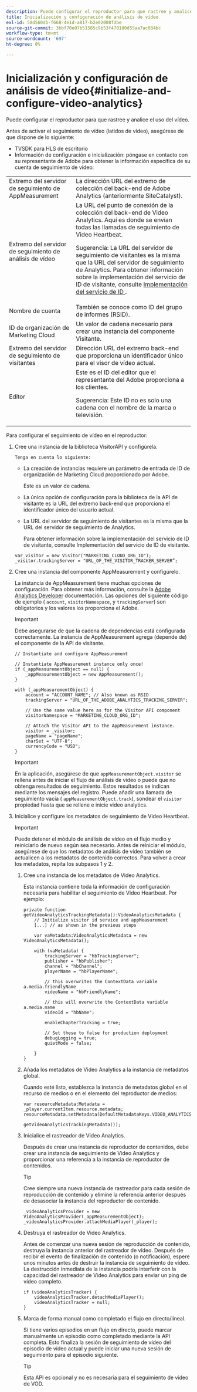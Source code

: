 ```yaml
---
description: Puede configurar el reproductor para que rastree y analice el uso del vídeo.
title: Inicialización y configuración de análisis de vídeo
exl-id: 58d560d1-f668-4e1d-a817-b2e02008fdbe
source-git-commit: 3bbf70e07b51585c9b53f470180d55aa7ac084bc
workflow-type: tm+mt
source-wordcount: '697'
ht-degree: 0%

---
```


# Inicialización y configuración de análisis de vídeo{#initialize-and-configure-video-analytics}

Puede configurar el reproductor para que rastree y analice el uso del vídeo.

Antes de activar el seguimiento de vídeo (latidos de vídeo), asegúrese de que dispone de lo siguiente:

* TVSDK para HLS de escritorio
* Información de configuración e inicialización: póngase en contacto con su representante de Adobe para obtener la información específica de su cuenta de seguimiento de vídeo:

<table id="table_3565328ABBEE4605A92EAE1ADE5D6F84"> 
 <tbody> 
  <tr> 
   <td colname="col1"> Extremo del servidor de seguimiento de AppMeasurement </td> 
   <td colname="col2"> La dirección URL del extremo de colección del back-end de Adobe Analytics (anteriormente SiteCatalyst). </td> 
  </tr> 
  <tr> 
   <td colname="col1"> Extremo del servidor de seguimiento de análisis de vídeo </td> 
   <td colname="col2"> La URL del punto de conexión de la colección del back-end de Video Analytics. Aquí es donde se envían todas las llamadas de seguimiento de Video Heartbeat. <p>Sugerencia: La URL del servidor de seguimiento de visitantes es la misma que la URL del servidor de seguimiento de Analytics. Para obtener información sobre la implementación del servicio de ID de visitante, consulte <a href="https://experienceleague.adobe.com/docs/id-service/using/implementation/setup-target.html?lang=en" format="html" scope="external"> Implementación del servicio de ID </a>. </p> </td> 
  </tr> 
  <tr> 
   <td colname="col1"> Nombre de cuenta </td> 
   <td colname="col2"> También se conoce como ID del grupo de informes (RSID). </td> 
  </tr> 
  <tr> 
   <td colname="col1"> ID de organización de Marketing Cloud </td> 
   <td colname="col2"> Un valor de cadena necesario para crear una instancia del componente Visitante. </td> 
  </tr> 
  <tr> 
   <td colname="col1"> Extremo del servidor de seguimiento de visitantes </td> 
   <td colname="col2"> Dirección URL del extremo back-end que proporciona un identificador único para el visor de vídeo actual. </td> 
  </tr> 
  <tr> 
   <td colname="col1"> Editor </td> 
   <td colname="col2"> Este es el ID del editor que el representante del Adobe proporciona a los clientes. <p>Sugerencia: Este ID no es solo una cadena con el nombre de la marca o televisión. </p> </td> 
  </tr> 
 </tbody> 
</table>

Para configurar el seguimiento de vídeo en el reproductor:

1. Cree una instancia de la biblioteca VisitorAPI y configúrela.

       Tenga en cuenta lo siguiente:
   
   * La creación de instancias requiere un parámetro de entrada de ID de organización de Marketing Cloud proporcionado por Adobe.

      Este es un valor de cadena.
   * La única opción de configuración para la biblioteca de la API de visitante es la URL del extremo back-end que proporciona el identificador único del usuario actual.
   * La URL del servidor de seguimiento de visitantes es la misma que la URL del servidor de seguimiento de Analytics.

      Para obtener información sobre la implementación del servicio de ID de visitante, consulte Implementación del servicio de ID de visitante.

   ```
   var_visitor = new Visitor("MARKETING_CLOUD_ORG_ID"); 
   _visitor.trackingServer = "URL_OF_THE_VISITOR_TRACKER_SERVER”; 
   ```

1. Cree una instancia del componente AppMeasurement y configúrelo.

   La instancia de AppMeasurement tiene muchas opciones de configuración. Para obtener más información, consulte la [Adobe Analytics Developer](https://microsite.omniture.com/t2/help/en_US/reference/#Developer) documentación. Las opciones del siguiente código de ejemplo ( `account`, `visitorNamespace`, y `trackingServer`) son obligatorios y los valores los proporciona el Adobe.

   >[!IMPORTANT]
   >
   >Debe asegurarse de que la cadena de dependencias está configurada correctamente. La instancia de AppMeasurement agrega (depende de) el componente de la API de visitante.

   ```
   // Instantiate and configure AppMeasurement 
   
   // Instantiate AppMeasurement instance only once! 
   if (_appMeasurementObject == null) {  
       _appMeasurementObject = new AppMeasurement(); 
   } 
   
   with (_appMeasurementObject) { 
       account = "ACCOUNT_NAME"; // Also known as RSID 
       trackingServer = "URL_OF_THE_ADOBE_ANALYTICS_TRACKING_SERVER"; 
   
       // Use the same value here as for the Visitor API component 
       visitorNamespace = "MARKETING_CLOUD_ORG_ID"; 
   
       // Attach the Visitor API to the AppMeasurement instance. 
       visitor = _visitor;  
       pageName = "pageName"; 
       charSet = "UTF-8"; 
       currencyCode = "USD"; 
   } 
   ```

   >[!IMPORTANT]
   >
   >En la aplicación, asegúrese de que `appMeasurementObject.visitor` se rellena antes de iniciar el flujo de análisis de vídeo o puede que no obtenga resultados de seguimiento. Estos resultados se indican mediante los mensajes del registro. Puede añadir una llamada de seguimiento vacía ( `appMeasurementObject.track`), sondear el `visitor` propiedad hasta que se rellene e inicie video analytics.

1. Inicialice y configure los metadatos de seguimiento de Video Heartbeat.

   >[!IMPORTANT]
   >
   >Puede detener el módulo de análisis de vídeo en el flujo medio y reiniciarlo de nuevo según sea necesario. Antes de reiniciar el módulo, asegúrese de que los metadatos de análisis de vídeo también se actualicen a los metadatos de contenido correctos. Para volver a crear los metadatos, repita los subpasos 1 y 2.

   1. Cree una instancia de los metadatos de Video Analytics.

      Esta instancia contiene toda la información de configuración necesaria para habilitar el seguimiento de Video Heartbeat. Por ejemplo:

      ```
      private function getVideoAnalyticsTrackingMetadata():VideoAnalyticsMetadata {     
          // Initialize visitor id service and appMeasurement      
          [...] // as shown in the previous steps     
      
          var vaMetadata:VideoAnalyticsMetadata = new VideoAnalyticsMetadata(); 
      
          with (vaMetadata) { 
              trackingServer = "hbTrackingServer"; 
              publisher = "hbPublisher"; 
              channel = "hbChannel";  
              playerName = "hbPlayerName"; 
      
              // this overwrites the ContextData variable a.media.friendlyName 
              videoName = "hbFriendlyName";  
      
              // this will overwrite the ContextData variable a.media.name 
              videoId = "hbName"; 
      
              enableChapterTracking = true; 
      
              // Set these to false for production deployment 
              debugLogging = true;  
              quietMode = false; 
      
          } 
      } 
      ```

   1. Añada los metadatos de Video Analytics a la instancia de metadatos global.

      Cuando esté listo, establezca la instancia de metadatos global en el recurso de medios o en el elemento del reproductor de medios:

      ```
      var resourceMetadata:Metadata = _player.currentItem.resource.metadata; 
      resourceMetadata.setMetadata(DefaultMetadataKeys.VIDEO_ANALYTICS_METADATA_KEY,  
                                   getVideoAnalyticsTrackingMetadata());
      ```

   1. Inicialice el rastreador de Video Analytics.

      Después de crear una instancia de reproductor de contenidos, debe crear una instancia de seguimiento de Video Analytics y proporcionar una referencia a la instancia de reproductor de contenidos.

      >[!TIP]
      >
      >Cree siempre una nueva instancia de rastreador para cada sesión de reproducción de contenido y elimine la referencia anterior después de desasociar la instancia del reproductor de contenido.

      ```
      _videoAnalyticsProvider = new VideoAnalyticsProvider(_appMeasurementObject); 
      _videoAnalyticsProvider.attachMediaPlayer(_player);
      ```

   1. Destruya el rastreador de Video Analytics.

      Antes de comenzar una nueva sesión de reproducción de contenido, destruya la instancia anterior del rastreador de vídeo. Después de recibir el evento de finalización de contenido (o notificación), espere unos minutos antes de destruir la instancia de seguimiento de vídeo. La destrucción inmediata de la instancia podría interferir con la capacidad del rastreador de Video Analytics para enviar un ping de vídeo completo.

      ```
      if (videoAnalyticsTracker) { 
          videoAnalyticsTracker.detachMediaPlayer(); 
          videoAnalyticsTracker = null; 
      }
      ```

   1. Marca de forma manual como completado el flujo en directo/lineal.

      Si tiene varios episodios en un flujo en directo, puede marcar manualmente un episodio como completado mediante la API completa. Esto finaliza la sesión de seguimiento de vídeo del episodio de vídeo actual y puede iniciar una nueva sesión de seguimiento para el episodio siguiente.

      >[!TIP]
      >
      >Esta API es opcional y no es necesaria para el seguimiento de vídeo de VOD.

